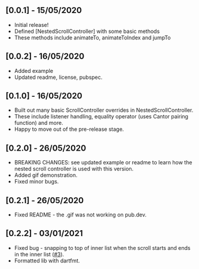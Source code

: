 ## [0.0.1] - 15/05/2020

* Initial release! 
* Defined [NestedScrollController] with some basic methods
* These methods include animateTo, animateToIndex and jumpTo

## [0.0.2] - 16/05/2020

* Added example
* Updated readme, license, pubspec.

## [0.1.0] - 16/05/2020

* Built out many basic ScrollController overrides in NestedScrollController.
* These include listener handling, equality operator (uses Cantor pairing function) and more.
* Happy to move out of the pre-release stage.

## [0.2.0] - 26/05/2020

* BREAKING CHANGES: see updated example or readme to learn how the nested scroll controller is used with this version.
* Added gif demonstration.
* Fixed minor bugs.

## [0.2.1] - 26/05/2020

* Fixed README - the .gif was not working on pub.dev.

## [0.2.2] - 03/01/2021

* Fixed bug - snapping to top of inner list when the scroll starts and ends in the inner list ([#3](https://github.com/logiczsniper/nested_scroll_controller/issues/3)).
* Formatted lib with dartfmt.